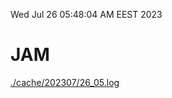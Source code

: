 Wed Jul 26 05:48:04 AM EEST 2023
# JAM
<a href='./cache/202307/26_05.log'>./cache/202307/26_05.log</a>

